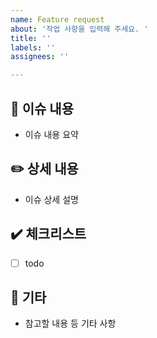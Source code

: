 ```yaml
---
name: Feature request
about: '작업 사항을 입력해 주세요. '
title: ''
labels: ''
assignees: ''

---
```


## 📄 이슈 내용 
- 이슈 내용 요약 

## ✏️ 상세 내용 
- 이슈 상세 설명 

## ✔️ 체크리스트 
- [ ] todo 

## 📌 기타 
- 참고할 내용 등 기타 사항

